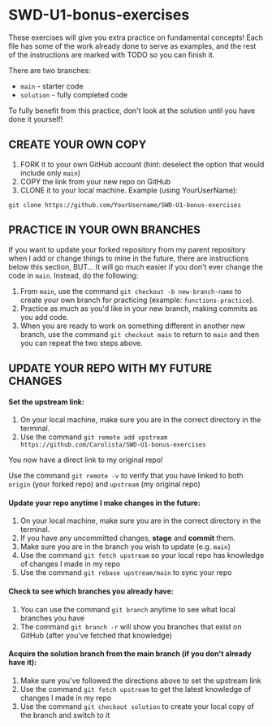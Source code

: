 # SWD-U1-bonus-exercises

These exercises will give you extra practice on fundamental concepts! Each file has some of the work already done to serve as examples, and the rest of the instructions are marked with TODO so you can finish it.

There are two branches: 
 - `main` - starter code
 - `solution` - fully completed code

To fully benefit from this practice, don't look at the solution until you have done it yourself!

## CREATE YOUR OWN COPY
1. FORK it to your own GitHub account (hint: deselect the option that would include only `main`)
1. COPY the link from your new repo on GitHub
1. CLONE it to your local machine. Example (using YourUserName):

```git clone https://github.com/YourUsername/SWD-U1-bonus-exercises```

## PRACTICE IN YOUR OWN BRANCHES
If you want to update your forked repository from my parent repository when I add or change things to mine in the future, there are instructions below this section, BUT...
It will go much easier if you don't ever change the code in `main`. Instead, do the following:
1. From `main`, use the command `git checkout -b new-branch-name` to create your own branch for practicing (example: `functions-practice`).
1. Practice as much as you'd like in your new branch, making commits as you add code.
1. When you are ready to work on something different in another new branch, use the command `git checkout main` to return to `main` and then you can repeat the two steps above.

## UPDATE YOUR REPO WITH MY FUTURE CHANGES 

#### Set the upstream link:
1. On your local machine, make sure you are in the correct directory in the terminal.
1. Use the command `git remote add upstream https://github.com/Carolista/SWD-U1-bonus-exercises`

You now have a direct link to my original repo! 

Use the command `git remote -v` to verify that you have linked to both `origin` (your forked repo) and `upstream` (my original repo)

#### Update your repo anytime I make changes in the future:
1. On your local machine, make sure you are in the correct directory in the terminal.
1. If you have any uncommitted changes, **stage** and **commit** them.
1. Make sure you are in the branch you wish to update (e.g. `main`)
1. Use the command `git fetch upstream` so your local repo has knowledge of changes I made in my repo
1. Use the command `git rebase upstream/main` to sync your repo

#### Check to see which branches you already have:
1. You can use the command `git branch` anytime to see what local branches you have
1. The command `git branch -r` will show you branches that exist on GitHub (after you've fetched that knowledge)

#### Acquire the solution branch from the main branch (if you don't already have it):
1. Make sure you've followed the directions above to set the upstream link
1. Use the command `git fetch upstream` to get the latest knowledge of changes I made in my repo
1. Use the command `git checkout solution` to create your local copy of the branch and switch to it
